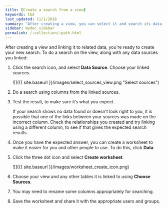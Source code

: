 ```yaml
---
title: [Create a search from a view]
keywords: tbd
last_updated: 11/1/2018
summary: "After creating a view, you can select it and search its data."
sidebar: mydoc_sidebar
permalink: /:collection/:path.html
---
```

After creating a view and linking it to related data, you're ready to create your new search. To do a search on the view, along with any data sources you linked:

1. Click the search icon, and select **Data Source**. Choose your linked sources.

     ![]({{ site.baseurl }}/images/select_sources_view.png "Select sources")

2. Do a search using columns from the linked sources.

3. Test the result, to make sure it’s what you expect.

    If your search shows no data found or doesn't look right to you, it is possible that one of the links between your sources was made on the incorrect column. Check the relationships you created and try linking using a different column, to see if that gives the expected search results.

4. Once you have the expected answer, you can create a worksheet to make it easier for you and other people to use. To do this, click **Data**.

5. Click the three dot icon and select **Create worksheet**.

    ![]({{ site.baseurl }}/images/worksheet_create_icon.png)

6. Choose your view and any other tables it is linked to using **Choose Sources**.

7. You may need to rename some columns appropriately for searching.

8. Save the worksheet and share it with the appropriate users and groups.
